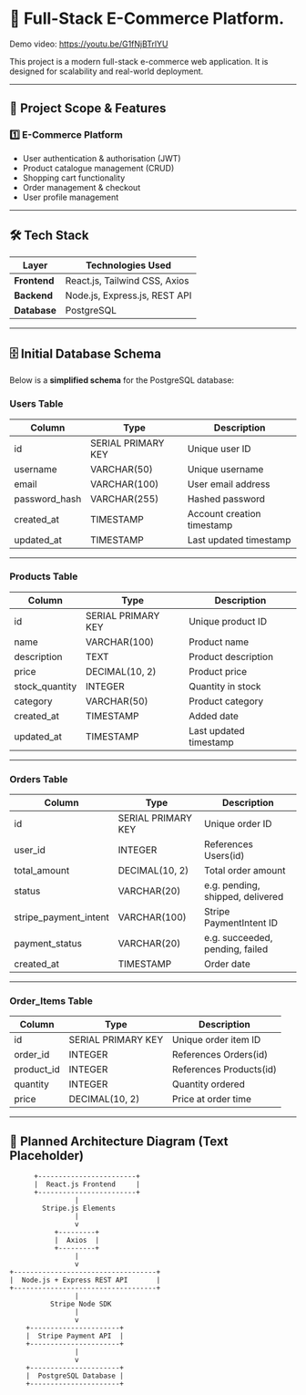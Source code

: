 # 🛒 Full-Stack E-Commerce Platform.

Demo video: https://youtu.be/G1fNjBTrlYU

This project is a modern full-stack e-commerce web application. It is designed for scalability and real-world deployment.

---

## 📌 Project Scope & Features

### 1️⃣ E-Commerce Platform
- User authentication & authorisation (JWT)
- Product catalogue management (CRUD)
- Shopping cart functionality
- Order management & checkout
- User profile management

---

## 🛠️ Tech Stack

| Layer       | Technologies Used                               |
|-------------|-------------------------------------------------|
| **Frontend**  | React.js, Tailwind CSS, Axios                  |
| **Backend**   | Node.js, Express.js, REST API                  |
| **Database**  | PostgreSQL                                     |

---

## 🗄️ Initial Database Schema

Below is a **simplified schema** for the PostgreSQL database:

### Users Table
| Column       | Type             | Description                    |
|--------------|------------------|--------------------------------|
| id           | SERIAL PRIMARY KEY | Unique user ID               |
| username     | VARCHAR(50)      | Unique username                |
| email        | VARCHAR(100)     | User email address             |
| password_hash| VARCHAR(255)     | Hashed password                |
| created_at   | TIMESTAMP        | Account creation timestamp     |
| updated_at   | TIMESTAMP        | Last updated timestamp         |

---

### Products Table
| Column       | Type             | Description                    |
|--------------|------------------|--------------------------------|
| id           | SERIAL PRIMARY KEY | Unique product ID            |
| name         | VARCHAR(100)     | Product name                   |
| description  | TEXT             | Product description            |
| price        | DECIMAL(10, 2)   | Product price                  |
| stock_quantity | INTEGER        | Quantity in stock              |
| category     | VARCHAR(50)      | Product category               |
| created_at   | TIMESTAMP        | Added date                     |
| updated_at   | TIMESTAMP        | Last updated timestamp         |

---

### Orders Table
| Column                | Type                      | Description                      |
|-----------------------|---------------------------|----------------------------------|
| id                    | SERIAL PRIMARY KEY        | Unique order ID                  |
| user_id               | INTEGER                   | References Users(id)             |
| total_amount          | DECIMAL(10, 2)            | Total order amount               |
| status                | VARCHAR(20)               | e.g. pending, shipped, delivered |
| stripe_payment_intent | VARCHAR(100)              | Stripe PaymentIntent ID          |
| payment_status        | VARCHAR(20)               | e.g. succeeded, pending, failed  |
| created_at            | TIMESTAMP                 | Order date                       |

---

### Order_Items Table
| Column       | Type             | Description                    |
|--------------|------------------|--------------------------------|
| id           | SERIAL PRIMARY KEY | Unique order item ID         |
| order_id     | INTEGER          | References Orders(id)          |
| product_id   | INTEGER          | References Products(id)        |
| quantity     | INTEGER          | Quantity ordered               |
| price        | DECIMAL(10, 2)   | Price at order time            |

---

## 🔗 Planned Architecture Diagram (Text Placeholder)

          +------------------------+
          |  React.js Frontend     |
          +------------------------+
                    |
            Stripe.js Elements
                    |
                    v
               +---------+
               |  Axios  |
               +---------+
                    |
                    v
    +-----------------------------------+
    |  Node.js + Express REST API       |
    +-----------------------------------+
                    |
              Stripe Node SDK
                    |
                    v
        +----------------------+
        |  Stripe Payment API  |
        +----------------------+
                    |
                    v
        +----------------------+
        |  PostgreSQL Database |
        +----------------------+
